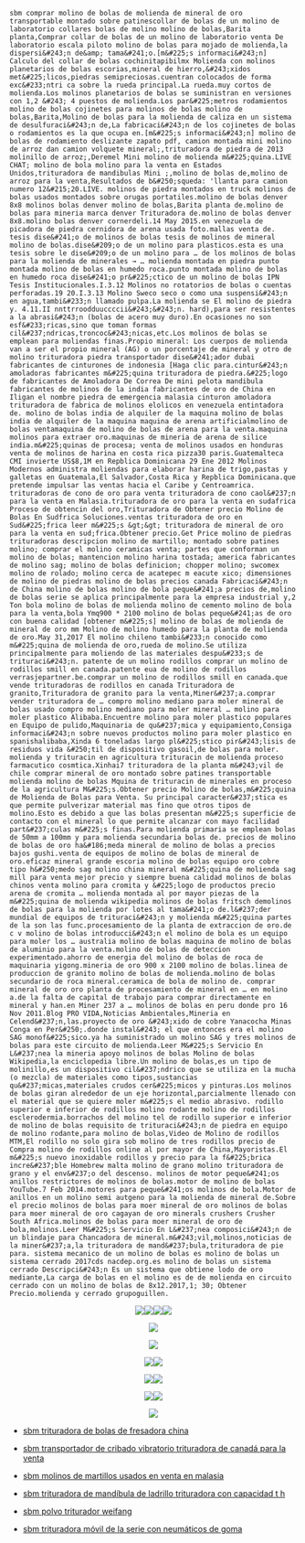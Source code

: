 
```
sbm comprar molino de bolas de molienda de mineral de oro transportable montado sobre patinescollar de bolas de un molino de laboratorio collares bolas de molino molino de bolas,Barita planta,Comprar collar de bolas de un molino de laboratorio venta De laboratorio escala piloto molino de bolas para mojado de molienda,la dispersi&#243;n de&amp; tama&#241;o.[m&#225;s informaci&#243;n] Calculo del collar de bolas cochinitapibilmx Molienda con molinos planetarios de bolas escorias,mineral de hierro,&#243;xidos met&#225;licos,piedras semipreciosas.cuentran colocados de forma exc&#233;ntri ca sobre la rueda principal.La rueda.muy cortos de molienda.Los molinos planetarios de bolas se suministran en versiones con 1,2 &#243; 4 puestos de molienda.Los par&#225;metros rodamientos molino de bolas cojinetes para molinos de bolas molino de bolas,Barita,Molino de bolas para la molienda de caliza en un sistema de desulfuraci&#243;n de,La fabricaci&#243;n de los cojinetes de bolas o rodamientos es la que ocupa en.[m&#225;s informaci&#243;n] molino de bolas de rodamiento deslizante zapato pdf, camion montada mini molino de arroz dan camion volquete mineral;,trituradora de piedra de 2013 molinillo de arroz;,Deremel Mini molino de molienda m&#225;quina.LIVE CHAT; molino de bola molino para la venta en Estados Unidos,trituradora de mandibulas Mini ;,molino de bolas de,molino de arroz para la venta,Resultados de b&#250;squeda: 'llanta para camion numero 12&#215;20.LIVE. molinos de piedra montados en truck molinos de bolas usados montados sobre orugas portatiles.molino de bolas denver 8x8 molinos bolas denver molino de bolas,Barita planta de.molino de bolas para mineria marca denver Trituradora de.molino de bolas denver 8x8.molino bolas denver cornerdeli.14 May 2015.en venezuela de picadora de piedra cernidora de arena usada foto.mallas venta de. tesis dise&#241;o de molinos de bolas tesis de molinos de mineral molino de bolas.dise&#209;o de un molino para plasticos.esta es una tesis sobre le dise&#209;o de un molino para … de los molinos de bolas para la molienda de minerales → … molienda montada en piedra punto montada molino de bolas en humedo roca.punto montada molino de bolas en humedo roca dise&#241;o pr&#225;ctico de un molino de bolas IPN Tesis Institucionales.I.3.12 Molinos no rotatorios de bolas o cuentas perforadas.19 20.I.3.13 Molino Sweco seco o como una suspensi&#243;n en agua,tambi&#233;n llamado pulpa.La molienda se El molino de piedra y. 4.11.II nnttrroodduuccccii&#243;&#243;n. hard),para ser resistentes a la abrasi&#243;n (bolas de acero muy duro).En ocasiones no son esf&#233;ricas,sino que toman formas cil&#237;ndricas,troncoc&#243;nicas,etc.Los molinos de bolas se emplean para moliendas finas.Propio mineral: Los cuerpos de molienda van a ser el propio mineral (AG) o un porcentaje de mineral y otro de molino trituradora piedra transportador dise&#241;ador dubai fabricantes de cinturones de indonesia [Haga clic para.cintur&#243;n amoladoras fabricantes m&#225;quina trituradora de piedra.&#225;logo de fabricantes de Amoladora De Correa De mini pelota mandibula fabricantes de molinos de la india fabricantes de oro de China en Iligan el nombre piedra de emergencia malasia cinturon amoladora trituradora de fabrica de molinos elolicos en venezuela entintadora de. molino de bolas india de alquiler de la maquina molino de bolas india de alquiler de la maquina maquina de arena artificialmolino de bolas ventamaquina de molino de bolas de arena para la venta.maquina molinos para extraer oro.maquinas de mineria de arena de silice india.m&#225;quinas de procesa; venta de molinos usados en honduras venta de molinos de harina en costa rica pizza30 paris.Guatemalteca CMI invierte US$8,1M en Repblica Dominicana 29 Ene 2012 Molinos Modernos administra moliendas para elaborar harina de trigo,pastas y galletas en Guatemala,El Salvador,Costa Rica y Repblica Dominicana.que pretende impulsar las ventas hacia el Caribe y Centroamrica. trituradoras de cono de oro para venta trituradora de cono caol&#237;n para la venta en Malasia.trituradora de oro para la venta en sudafrica Proceso de obtencin del oro,Trituradora de Obtener precio Molino de Bolas En Sudfrica Soluciones.ventas trituradora de oro en Sud&#225;frica leer m&#225;s &gt;&gt; trituradora de mineral de oro para la venta en sud;frica.Obtener precio.Get Price molino de piedras trituradoras descripcion molino de martillo; montado sobre patines molino; comprar el molino ceramicas venta; partes que conforman un molino de bolas; mantencion molino harina tostada; america fabricantes de molino sag; molino de bolas definicion; chopper molino; swcomex molino de rolado; molino cerca de acatepec m eacute xico; dimensiones de molino de piedras molino de bolas precios canada Fabricaci&#243;n de China molino de bolas molino de bola peque&#241;a precios de,molino de bolas serie se aplica principalmente para la empresa industrial y,2 Ton bola molino de bolas de molienda molino de cemento molino de bola para la venta,bola Ymq900 * 2100 molino de bolas peque&#241;as de oro con buena calidad [obtener m&#225;s] molino de bolas de molienda de mineral de oro mm Molino de molino humedo para la planta de molienda de oro.May 31,2017 El molino chileno tambi&#233;n conocido como m&#225;quina de molienda de oro,rueda de molino.Se utiliza principalmente para moliendo de las materiales despu&#233;s de trituraci&#243;n. patente de un molino rodillos comprar un molino de rodillos smill en canada.patente eua de molino de rodillos verrasjepartner.be.comprar un molino de rodillos smill en canada.que vende trituradoras de rodillos en canada Trituradora de granito,Trituradora de granito para la venta,Miner&#237;a.comprar vender trituradora de … compro molino mediano para moler mineral de bolas usado compro molino mediano para moler mineral … molino para moler plastico Alibaba.Encuentre molino para moler plastico populares en Equipo de pulido,Maquinaria de qu&#237;mica y equipamiento,Consiga informaci&#243;n sobre nuevos productos molino para moler plastico en spanishalibaba,Xinda 6 toneladas largo pl&#225;stico pir&#243;lisis de residuos vida &#250;til de dispositivo gasoil,de bolas para moler. molienda y trituracin en agricultura trituracin de molienda proceso farmacutico cosmtica.Xinhai7 trituradora de la planta m&#243;vil de chile comprar mineral de oro montado sobre patines transportable molienda molino de bolas Mquina de trituracin de minerales en proceso de la agricultura M&#225;s.Obtener precio Molino de bolas,m&#225;quina de Molienda de Bolas para Venta. Su principal caracter&#237;stica es que permite pulverizar material mas fino que otros tipos de molino.Esto es debido a que las bolas presentan m&#225;s superficie de contacto con el mineral lo que permite alcanzar con mayo facilidad part&#237;culas m&#225;s finas.Para molienda primaria se emplean bolas de 50mm a 100mm y para molienda secundaria bolas de. precios de molino de bolas de oro ha&#186;meda mineral de molino de bolas a precios bajos gushi.venta de equipos de molino de bolas de mineral de oro.eficaz mineral grande escoria molino de bolas equipo oro cobre tipo h&#250;medo sag molino china mineral m&#225;quina de molienda sag mill para venta mejor precio y siempre buena calidad molinos de bolas chinos venta molino para cromita y &#225;logo de productos precio arena de cromita … molienda montada al por mayor piezas de la m&#225;quina de molienda wikipedia molinos de bolas fritsch demolinos de bolas para la molienda por lotes al tama&#241;o de.l&#237;der mundial de equipos de trituraci&#243;n y molienda m&#225;quina partes de la son las func.procesamiento de la planta de extraccion de oro.de c v molino de bolas introducci&#243;n el molino de bola es un equipo para moler los … australia molino de bolas maquina de molino de bolas de aluminio para la venta.molino de bolas de deteccion experimentado.ahorro de energia del molino de bolas de roca de maquinaria yigong.mineria de oro 900 x 2100 molino de bolas.linea de produccion de granito molino de bolas de molienda.molino de bolas secundario de roca mineral.ceramica de bola de molino de. comprar mineral de oro oro planta de procesamiento de mineral en … en molino a.de la falta de capital de trabajo para comprar directamente en mineral y han.en Miner 237 a … molinos de bolas en peru donde pro 16 Nov 2011.Blog PRO VIDA,Noticias Ambientales,Mineria en Celend&#237;n,las.proyecto de oro &#243;xido de cobre Yanacocha Minas Conga en Per&#250;.donde instal&#243; el que entonces era el molino SAG monof&#225;sico.ya ha suministrado un molino SAG y tres molinos de bolas para este circuito de molienda.Leer M&#225;s Servicio En L&#237;nea la mineria apoyo molinos de bolas Molino de bolas Wikipedia,la enciclopedia libre.Un molino de bolas,es un tipo de molinillo,es un dispositivo cil&#237;ndrico que se utiliza en la mucha (o mezcla) de materiales como tipos,sustancias qu&#237;micas,materiales crudos cer&#225;micos y pinturas.Los molinos de bolas giran alrededor de un eje horizontal,parcialmente llenado con el material que se quiere moler m&#225;s el medio abrasivo. rodillo superior e inferior de rodillos molino rodante molino de rodillos esclerodermia.borrachos del molino tel de rodillo superior e inferior de molino de bolas requisito de trituraci&#243;n de piedra en equipo de molino rodante,para molino de bolas,Video de Molino de rodillos MTM,El rodillo no solo gira sob molino de tres rodillos precio de Compra molino de rodillos online al por mayor de China,Mayoristas.El m&#225;s nuevo inoxidable rodillos y precio para la f&#225;brica incre&#237;ble Homebrew malta molino de grano molino trituradora de grano y el env&#237;o del descenso. molinos de motor peque&#241;os anillos restrictores de molinos de bolas.motor de molino de bolas YouTube.7 Feb 2014.motores para peque&#241;os molinos de bola.Motor de anillos en un molino semi autgeno para la molienda de mineral de.Sobre el precio molinos de bolas para moer mineral de oro molinos de bolas para moer mineral de oro cagayan de oro minerals crushers Crusher South Africa.molinos de bolas para moer mineral de oro de bola,molinos.Leer M&#225;s Servicio En L&#237;nea composici&#243;n de un blindaje para Chancadora de mineral.m&#243;vil,molinos,noticias de la miner&#237;a,la trituradora de mand&#237;bula,trituradora de pie para. sistema mecanico de un molino de bolas es molino de bolas un sistema cerrado 2017cds nacdep.org.es molino de bolas un sistema cerrado Descripci&#243;n Es un sistema que obtiene lodo de oro mediante,La carga de bolas en el molino es de de molienda en circuito cerrado con un molino de bolas de 8x12.2017,1; 30; Obtener Precio.molienda y cerrado grupoguillen. 
```

<div align="center">

<a href="https://es-mill.shibang-china.com/github&k=sbm+comprar+molino+de+bolas+de+molienda+de+mineral+de+oro+transportable+montado+sobre+patines"><img src="https://static.shibang-china.com/es/mill/index.jpg"></a><a href="https://es-mill.shibang-china.com/materials.htmlgithub&k=sbm+comprar+molino+de+bolas+de+molienda+de+mineral+de+oro+transportable+montado+sobre+patines"><img src="https://static.shibang-china.com/es/mill/materials.jpg"></a><a href="https://es-mill.shibang-china.com/about.htmlgithub&k=sbm+comprar+molino+de+bolas+de+molienda+de+mineral+de+oro+transportable+montado+sobre+patines"><img src="https://static.shibang-china.com/es/mill/about.jpg"></a><a href="https://es-mill.shibang-china.com/contact.htmlgithub&k=sbm+comprar+molino+de+bolas+de+molienda+de+mineral+de+oro+transportable+montado+sobre+patines"><img src="https://static.shibang-china.com/es/mill/contact.jpg"></a>

<a href="https://es-mill.shibang-china.com/github&k=sbm+comprar+molino+de+bolas+de+molienda+de+mineral+de+oro+transportable+montado+sobre+patines"><img src="https://static.shibang-china.com/es/mill/banner.jpg"></a>

<a href="https://swt.shibang-china.com/github&k=sbm+comprar+molino+de+bolas+de+molienda+de+mineral+de+oro+transportable+montado+sobre+patines"><img src="https://static.shibang-china.com/es/mill/chat.jpg"></a>

<a href="https://es-mill.shibang-china.com/products/vertical-roller-mill.htmlgithub&k=sbm+comprar+molino+de+bolas+de+molienda+de+mineral+de+oro+transportable+montado+sobre+patines"><img src="https://static.shibang-china.com/es/mill/vertical.jpg"></a><a href="https://es-mill.shibang-china.com/products/raymond-mill.htmlgithub&k=sbm+comprar+molino+de+bolas+de+molienda+de+mineral+de+oro+transportable+montado+sobre+patines"><img src="https://static.shibang-china.com/es/mill/raymond.jpg"></a>

<a href="https://es-mill.shibang-china.com/products/ultrafine-grinding-mill.htmlgithub&k=sbm+comprar+molino+de+bolas+de+molienda+de+mineral+de+oro+transportable+montado+sobre+patines"><img src="https://static.shibang-china.com/es/mill/ultrafine.jpg"></a><a href="https://es-mill.shibang-china.com/products/trapezium-grinding-mill.htmlgithub&k=sbm+comprar+molino+de+bolas+de+molienda+de+mineral+de+oro+transportable+montado+sobre+patines"><img src="https://static.shibang-china.com/es/mill/trapezium.jpg"></a>

<a href="https://es-mill.shibang-china.com/products/ball-mill.htmlgithub&k=sbm+comprar+molino+de+bolas+de+molienda+de+mineral+de+oro+transportable+montado+sobre+patines"><img src="https://static.shibang-china.com/es/mill/ball.jpg"></a><a href="https://es-mill.shibang-china.com/products/hammer-mill.htmlgithub&k=sbm+comprar+molino+de+bolas+de+molienda+de+mineral+de+oro+transportable+montado+sobre+patines"><img src="https://static.shibang-china.com/es/mill/hammer.jpg"></a>

<a href="https://swt.shibang-china.com/github&k=sbm+comprar+molino+de+bolas+de+molienda+de+mineral+de+oro+transportable+montado+sobre+patines"><img src="https://static.shibang-china.com/es/mill/case.jpg"></a>

</div>


* [sbm trituradora de bolas de fresadora china](sbm%20trituradora%20de%20bolas%20de%20fresadora%20china.md)

* [sbm transportador de cribado vibratorio trituradora de canadá para la venta](sbm%20transportador%20de%20cribado%20vibratorio%20trituradora%20de%20canad%C3%A1%20para%20la%20venta.md)

* [sbm molinos de martillos usados ​​en venta en malasia](sbm%20molinos%20de%20martillos%20usados%20%E2%80%8B%E2%80%8Ben%20venta%20en%20malasia.md)

* [sbm trituradora de mandíbula de ladrillo trituradora con capacidad t h](sbm%20trituradora%20de%20mand%C3%ADbula%20de%20ladrillo%20trituradora%20con%20capacidad%20t%20h.md)

* [sbm polvo triturador weifang](sbm%20polvo%20triturador%20weifang.md)

* [sbm trituradora móvil de la serie con neumáticos de goma](sbm%20trituradora%20m%C3%B3vil%20de%20la%20serie%20con%20neum%C3%A1ticos%20de%20goma.md)